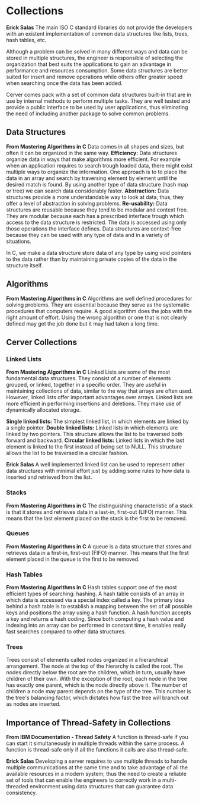 # Collections

**Erick Salas**
The main ISO C standard libraries do not provide the developers with an existent implementation of common data structures like lists, trees, hash tables, etc.

Although a problem can be solved in many different ways and data can be stored in multiple structures, the engineer is responsible of selecting the organization that best suits the applications to gain an advantage in performance and resources consumption. Some data structures are better suited for insert and remove operations while others offer greater speed when searching once the data has been added.

Cerver comes pack with a set of common data structures built-in that are in use by internal methods to perform multiple tasks. They are well tested and provide a public interface to be used by user applications, thus eliminating the need of including another package to solve common problems.

## Data Structures
**From Mastering Algorithms in C**
Data comes in all shapes and sizes, but often it can be organized in the same way.
**Efficiency:** Data structures organize data in ways that make algorithms more efficient. For example when an application requires to search trough loaded data, there might exist multiple ways to organize the information. One approach is to to place the data in an array and search by traversing element by element until the desired match is found. By using another type of data structure (hash map or tree) we can search data considerably faster.
**Abstraction:** Data structures provide a more understandable way to look at data; thus, they offer a level of abstraction in solving problems.
**Re-usability:** Data structures are reusable because they tend to be modular and context free. They are modular because each has a prescribed interface trough which access to the data structure is restricted. The data is accessed using only those operations the interface defines. Data structures are context-free because they can be used with any type of data and in a variety of situations.

In C, we make a data structure store data of any type by using void pointers to the data rather than by maintaining private copies of the data in the structure itself.

## Algorithms
**From Mastering Algorithms in C**
Algorithms are well defined procedures for solving problems. They are essential because they serve as the systematic procedures that computers require. A good algorithm does the jobs with the right amount of effort. Using the wrong algorithm or one that is not clearly defined may get the job done but it may had taken a long time.

## Cerver Collections
### Linked Lists
**From Mastering Algorithms in C**
Linked Lists are some of the most fundamental data structures. They consist of a number of elements grouped, or linked, together in a specific order. They are useful in maintaining collections of data, similar to the way that arrays are often used. However, linked lists offer important advantages over arrays. Linked lists are more efficient in performing insertions and deletions. They make use of dynamically allocated storage.

**Single linked lists:** The simplest linked list, in which elements are linked by a single pointer.
**Double linked lists:** Linked lists in which elements are linked by two pointers. This structure allows the list to be traversed both forward and backward.
**Circular linked lists:** Linked lists in which the last element is linked to the first instead of being set to NULL. This structure allows the list to be traversed in a circular fashion.

**Erick Salas**
A well implemented linked list can be used to represent other data structures with minimal effort just by adding some rules to how data is inserted and retrieved from the list.

### Stacks
**From Mastering Algorithms in C**
The distinguishing characteristic of a stack is that it stores and retrieves data in a last-in, first-out (LIFO) manner. This means that the last element placed on the stack is the first to be removed.

### Queues
**From Mastering Algorithms in C**
A queue is a data structure that stores and retrieves data in a first-in, first-out (FIFO) manner. This means that the first element placed in the queue is the first to be removed.

### Hash Tables
**From Mastering Algorithms in C**
Hash tables support one of the most efficient types of searching: hashing. A hash table consists of an array in which data is accessed via a special index called a key. The primary idea behind a hash table is to establish a mapping between the set of all possible keys and positions the array using a hash function. A hash function accepts a key and returns a hash coding. Since both computing a hash value and indexing into an array can be performed in constant time, it enables really fast searches compared to other data structures.

### Trees
Trees consist of elements called nodes organized in a hierarchical arrangement. The node at the top of the hierarchy is called the root. The nodes directly below the root are the children, which in turn, usually have children of their own. With the exception of the root, each node in the tree has exactly one parent, which is the node directly above it. The number of children a node may parent depends on the type of the tree. This number is the tree's balancing factor, which dictates how fast the tree will branch out as nodes are inserted.

## Importance of Thread-Safety in Collections
**From IBM Documentation - Thread Safety**
A function is thread-safe if you can start it simultaneously in multiple threads within the same process. A function is thread-safe only if all the functions it calls are also thread-safe.

**Erick Salas**
Developing a server requires to use multiple threads to handle multiple communications at the same time and to take advantage of all the available resources in a modern system; thus the need to create a reliable set of tools that can enable the engineers to correctly work in a multi-threaded environment using data structures that can guarantee data consistency.
